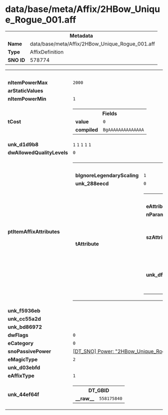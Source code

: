 <h1>data/base/meta/Affix/2HBow_Unique_Rogue_001.aff</h1><table><tr><th colspan="100%">Metadata</th></tr><tr><td><b>Name</b></td><td>data/base/meta/Affix/2HBow_Unique_Rogue_001.aff</td></tr><tr><td><b>Type</b></td><td>AffixDefinition</td></tr><tr><td><b>SNO ID</b></td><td>578774</td></tr></table>

<table><tr><th colspan="100%">Fields</th></tr><tr><td><b>nItemPowerMax</b></td><td><code>2000</code></td></tr><tr><td><b>arStaticValues</b></td><td></td></tr><tr><td><b>nItemPowerMin</b></td><td><code>1</code></td></tr><tr><td><b>tCost</b></td><td><table><tr><th colspan="100%">Fields</th></tr><tr><td><b>value</b></td><td><code>0</code></td></tr><tr><td><b>compiled</b></td><td><code>BgAAAAAAAAAAAAAA</code></td></tr></table>

</td></tr><tr><td><b>unk_d1d9b8</b></td><td><code>1</code>
<code>1</code>
<code>1</code>
<code>1</code>
<code>1</code>
</td></tr><tr><td><b>dwAllowedQualityLevels</b></td><td><code>0</code></td></tr><tr><td><b>ptItemAffixAttributes</b></td><td><table><tr><th colspan="100%">ItemAffixAttribute</th></tr><tr><td><b>bIgnoreLegendaryScaling</b></td><td><code>1</code></td></tr><tr><td><b>unk_288eecd</b></td><td><code>0</code></td></tr><tr><td><b>tAttribute</b></td><td><table><tr><th colspan="100%">AttributeSpecifier</th></tr><tr><td><b>eAttribute</b></td><td><code>976</code></td></tr><tr><td><b>nParam</b></td><td><code>-1</code></td></tr><tr><td><b>szAttributeFormula</b></td><td><table><tr><th colspan="100%">Fields</th></tr><tr><td><b>value</b></td><td><code>Round(FloatRandomRangeWithInterval(10, 15, 25))</code></td></tr><tr><td><b>compiled</b></td><td><code>BgAAAAAAIEEGAAAAAABwQQYAAAAAAMhBAQAAAF0AAAABAAAAKAAAAAAAAAA=</code></td></tr></table>

</td></tr><tr><td><b>unk_dffdf28</b></td><td><table><tr><th colspan="100%">Fields</th></tr><tr><td><b>value</b></td><td><code>0</code></td></tr><tr><td><b>compiled</b></td><td><code>BgAAAAAAAAAAAAAA</code></td></tr></table>

</td></tr></table>

</td></tr></table>


</td></tr><tr><td><b>unk_f5936eb</b></td><td></td></tr><tr><td><b>unk_cc55a2d</b></td><td></td></tr><tr><td><b>unk_bd86972</b></td><td></td></tr><tr><td><b>dwFlags</b></td><td><code>0</code></td></tr><tr><td><b>eCategory</b></td><td><code>0</code></td></tr><tr><td><b>snoPassivePower</b></td><td><a href="..\Power\2HBow_Unique_Rogue_001.pow">[DT_SNO] Power: "2HBow_Unique_Rogue_001"</a></td></tr><tr><td><b>eMagicType</b></td><td><code>2</code></td></tr><tr><td><b>unk_d03ebfd</b></td><td></td></tr><tr><td><b>eAffixType</b></td><td><code>1</code></td></tr><tr><td><b>unk_44ef64f</b></td><td><table><tr><th colspan="100%">DT_GBID</th></tr><tr><td><b>__raw__</b></td><td><code>558175840</code></td></tr></table>


</td></tr></table>

